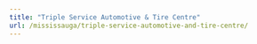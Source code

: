 ```yaml
---
title: "Triple Service Automotive & Tire Centre"
url: /mississauga/triple-service-automotive-and-tire-centre/
---
```

